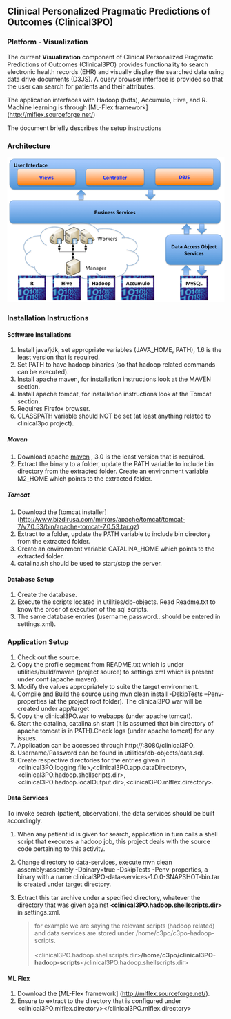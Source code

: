 ## Clinical Personalized Pragmatic Predictions of Outcomes (Clinical3PO)


### Platform - Visualization

The current **Visualization** component of Clinical Personalized Pragmatic Predictions of Outcomes (Clinical3PO) provides functionality to search electronic health records (EHR) and visually display the searched data using data drive documents (D3JS). A query browser interface is provided so that the user can search for patients and their attributes.

The application interfaces with Hadoop (hdfs), Accumulo, Hive, and R. Machine learning is through [ML-Flex framework] (http://mlflex.sourceforge.net/)

The document briefly describes the setup instructions

### Architecture

![Alt Text](/dev/clinical3PO/utilities/build/markdown/images/Architecture.png?raw=true "Architecture")

### Installation Instructions

#### Software Installations

1. Install java/jdk, set appropriate variables (JAVA_HOME, PATH), 1.6 is the least version that is required.
2. Set PATH to have hadoop binaries (so that hadoop related commands can be executed).
3. Install apache maven, for installation instructions look at the MAVEN section.
4. Install apache tomcat, for installation instructions look at the Tomcat section.
5. Requires Firefox browser.
6. CLASSPATH variable should NOT be set (at least anything related to clinical3po project).

##### Maven

1. Download apache [maven](http://maven.apache.org/download.cgi) , 3.0 is the least version that is required.
2. Extract the binary to a folder, update the PATH variable to include bin directory from the extracted folder. Create an environment variable M2_HOME which points to the extracted folder.

##### Tomcat

1. Download the [tomcat installer] (http://www.bizdirusa.com/mirrors/apache/tomcat/tomcat-7/v7.0.53/bin/apache-tomcat-7.0.53.tar.gz)
2. Extract to a folder, update the PATH variable to include bin directory from the extracted folder.
3. Create an environment variable CATALINA_HOME which points to the extracted folder.
4. catalina.sh should be used to start/stop the server.

#### Database Setup

1. Create the database.
2. Execute the scripts located in utilities/db-objects. Read Readme.txt to know the order of execution of  the sql scripts.
3. The same database entries (username,password…should be entered in settings.xml).

### Application Setup

1. Check out the source.
2. Copy the profile segment from README.txt which is under utilities/build/maven (project source) to settings.xml which is present under conf (apache maven).
3. Modify the values appropriately to suite the target environment.
4. Compile and Build the source using mvn clean install -DskipTests –Penv-properties (at the project root folder). The clinical3PO war will be created under app/target
5. Copy the clinical3PO.war to webapps (under apache tomcat).
6. Start the catalina, catalina.sh start (it is assumed that bin directory of apache tomcat is in PATH).Check logs (under apache tomcat) for any issues.
7. Application can be accessed through http://<targetmachine>:8080/clinical3PO.
8. Username/Password can be found in utilities/db-objects/data.sql.
9. Create respective directories for the entries given in <clinical3PO.logging.file>,<clinical3PO.app.dataDirectory>,<clinical3PO.hadoop.shellscripts.dir>,<clinical3PO.hadoop.localOutput.dir>,<clinical3PO.mlflex.directory>.

#### Data Services

To invoke search (patient, observation), the data services should be built accordingly. 

1. When any patient id is given for search, application in turn calls a shell script that executes a hadoop job, this project deals with the source code pertaining to this activity.
2. Change directory to data-services, execute mvn clean assembly:assembly -Dbinary=true -DskipTests -Penv-properties, a binary with a name clinical3PO-data-services-1.0.0-SNAPSHOT-bin.tar is created under target directory.
3. Extract this tar archive under a specified directory, whatever the directory that was given against **&lt;clinical3PO.hadoop.shellscripts.dir&gt;** in settings.xml.

    > for example we are saying the relevant scripts (hadoop related) and data services are stored under /home/c3po/c3po-hadoop-scripts.<br>
        <!-- Directory where shell scripts related to hadoop search are stored --> <br>
        &lt;clinical3PO.hadoop.shellscripts.dir&gt;**/home/c3po/clinical3PO-hadoop-scripts**&lt;/clinical3PO.hadoop.shellscripts.dir&gt;
        
#### ML Flex

1. Download the [ML-Flex framework] (http://mlflex.sourceforge.net/).
2. Ensure to extract to the directory that is configured under &lt;clinical3PO.mlflex.directory&gt;&lt;/clinical3PO.mlflex.directory&gt;
<br><br>
